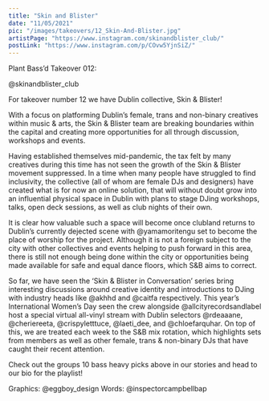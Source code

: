 ```yaml
---
title: "Skin and Blister"
date: "11/05/2021"
pic: "/images/takeovers/12_Skin-And-Blister.jpg"
artistPage: "https://www.instagram.com/skinandblister_club/"
postLink: "https://www.instagram.com/p/COvw5YjnSiZ/"
---
```


Plant Bass’d Takeover 012:

@skinandblister_club

For takeover number 12 we have Dublin collective, Skin & Blister!

With a focus on platforming Dublin’s female, trans and non-binary creatives within music & arts, the Skin & Blister team are breaking boundaries within the capital and creating more opportunities for all through discussion, workshops and events.

Having established themselves mid-pandemic, the tax felt by many creatives during this time has not seen the growth of the Skin & Blister movement suppressed. In a time when many people have struggled to find inclusivity, the collective (all of whom are female DJs and designers) have created what is for now an online solution, that will without doubt grow into an influential physical space in Dublin with plans to stage DJing workshops, talks, open deck sessions, as well as club nights of their own.

It is clear how valuable such a space will become once clubland returns to Dublin’s currently dejected scene with @yamamoritengu set to become the place of worship for the project. Although it is not a foreign subject to the city with other collectives and events helping to push forward in this area, there is still not enough being done within the city or opportunities being made available for safe and equal dance floors, which S&B aims to correct.

So far, we have seen the ‘Skin & Blister in Conversation’ series bring interesting discussions around creative identity and introductions to DJing with industry heads like @akhhd and @caitfa respectively. This year’s International Women’s Day seen the crew alongside @allcityrecordsandlabel host a special virtual all-vinyl stream with Dublin selectors @rdeaaane, @cheriereeta, @crispyletttuce, @laeti_dee, and @chloefarquhar.
On top of this, we are treated each week to the S&B mix rotation, which highlights sets from members as well as other female, trans & non-binary DJs that have caught their recent attention.

Check out the groups 10 bass heavy picks above in our stories and head to our bio for the playlist!

Graphics: @eggboy_design
Words: @inspectorcampbellbap
